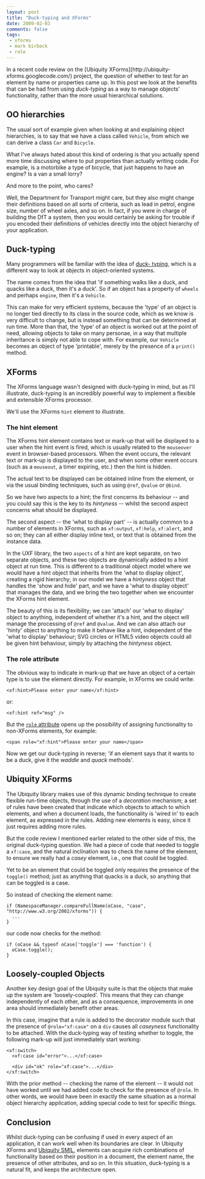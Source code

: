 ```yaml
---
layout: post
title: "Duck-typing and XForms"
date: 2009-02-03
comments: false
tags:
 - xforms
 - mark birbeck
 - role
---
```

In a recent code review on the [Ubiquity XForms](http://ubiquity-
xforms.googlecode.com/) project, the question of whether to test for an
element by name or properties came up. In this post we look at the benefits
that can be had from using _duck-typing_ as a way to manage objects'
functionality, rather than the more usual hierarchical solutions.

<!-- more -->

  

## OO hierarchies

  
  
The usual sort of example given when looking at and explaining object
hierarchies, is to say that we have a class called `Vehicle`, from which we
can derive a class `Car` and `Bicycle`.

  
What I've always hated about this kind of ordering is that you actually spend
more time discussing where to put properties than actually writing code. For
example, is a motorbike a type of bicycle, that just happens to have an
engine? Is a van a small lorry?

  
And more to the point, who cares?

  
Well, the Department for Transport might care, but they also might change
their definitions based on all sorts of criteria, such as lead in petrol,
engine size, number of wheel axles, and so on. In fact, if you were in charge
of building the DfT a system, then you would certainly be asking for trouble
if you encoded their definitions of vehicles directly into the object
hierarchy of your application.

  

## Duck-typing

  
  
Many programmers will be familiar with the idea of [duck-
typing](http://en.wikipedia.org/wiki/Duck_typing), which is a different way to
look at objects in object-oriented systems.

  
The name comes from the idea that 'if something walks like a duck, and quacks
like a duck, then it's a duck'. So if an object has a property of `wheels` and
perhaps `engine`, then it's a `Vehicle`.

  
This can make for very efficient systems, because the 'type' of an object is
no longer tied directly to its class in the source code, which as we know is
very difficult to change, but is instead something that can be determined at
run time. More than that, the 'type' of an object is worked out at the point
of need, allowing objects to take on many personae, in a way that multiple
inheritance is simply not able to cope with. For example, our `Vehicle`
becomes an object of type 'printable', merely by the presence of a `print()`
method.

  

## XForms

  
  
The XForms language wasn't designed with duck-typing in mind, but as I'll
illustrate, duck-typing is an incredibly powerful way to implement a flexible
and extensible XForms processor.

  
We'll use the XForms `hint` element to illustrate.

  

### The hint element

  
  
The XForms hint element contains text or mark-up that will be displayed to a
user when the hint event is fired, which is usually related to the `mouseover`
event in browser-based processors. When the event occurs, the relevant text or
mark-up is displayed to the user, and when some other event occurs (such as a
`mouseout`, a timer expiring, etc.) then the hint is hidden.

  
The actual text to be displayed can be obtained inline from the element, or
via the usual binding techniques, such as using `@ref`, `@value` or `@bind`.

  
So we have two aspects to a hint; the first concerns its behaviour -- and you
could say this is the key to its _hintyness_ -- whilst the second aspect
concerns what should be displayed.

  
The second aspect -- the 'what to display part' -- is actually common to a
number of elements in XForms, such as `xf:output`, `xf:help`, `xf:alert`, and
so on; they can all either display inline text, or text that is obtained from
the instance data.

  
In the UXF library, the two `aspects` of a hint are kept separate, on two
separate objects, and these two objects are dynamically added to a hint object
at run time. This is different to a traditional object model where we would
have a hint object that inherits from the 'what to display object', creating a
rigid hierarchy; in our model we have a _hintyness_ object that handles the
'show and hide' part, and we have a 'what to display object' that manages the
data, and we bring the two together when we encounter the XForms hint element.

  
The beauty of this is its flexibility; we can 'attach' our 'what to display'
object to anything, independent of whether it's a hint, and the object will
manage the processing of `@ref` and `@value`. And we can also attach our
'hinty' object to anything to make it behave like a hint, independent of the
'what to display' behaviour; SVG circles or HTML5 video objects could all be
given hint behaviour, simply by attaching the _hintyness_ object.

  

### The role attribute

  
  
The obvious way to indicate in mark-up that we have an object of a certain
type is to use the element directly. For example, in XForms we could write:

  

    
      
    <xf:hint>Please enter your name</xf:hint>  
    

  
  
or:

  

    
      
    <xf:hint ref="msg" />  
    

  
  
But the [`role` attribute](/standard/xhtml-role) opens up the possibility of
assigning functionality to non-XForms elements, for example:

  

    
      
    <span role="xf:hint">Please enter your name</span>  
    

  
  
Now we get our duck-typing in reverse; 'if an element says that it wants to be
a duck, give it the _waddle_ and _quack_ methods'.

  

## Ubiquity XForms

  
  
The Ubiquity library makes use of this dynamic binding technique to create
flexible run-time objects, through the use of a _decoration_ mechanism; a set
of rules have been created that indicate which objects to attach to which
elements, and when a document loads, the functionality is 'wired in' to each
element, as expressed in the rules. Adding new elements is easy, since it just
requires adding more rules.

  
But the code review I mentioned earlier related to the other side of this, the
original duck-typing question. We had a piece of code that needed to toggle a
`xf:case`, and the natural inclination was to check the name of the element,
to ensure we really had a _casey_ element, i.e., one that could be toggled.

  
Yet to be an element that could be toggled only requires the presence of the
`toggle()` method; just as anything that quacks is a duck, so anything that
can be toggled is a case.

  
So instead of checking the element name:

  

    
      
    if (NamespaceManager.compareFullName(oCase, "case", "http://www.w3.org/2002/xforms")) {  
      ...  
    }  
    

  
  
our code now checks for the method:

  

    
      
    if (oCase && typeof oCase['toggle'] === 'function') {  
      oCase.toggle();  
    }  
    

  
  

## Loosely-coupled Objects

  
  
Another key design goal of the Ubiquity suite is that the objects that make up
the system are 'loosely-coupled'. This means that they can change
independently of each other, and as a consequence, improvements in one area
should immediately benefit other areas.

  
In this case, imagine that a rule is added to the decorator module such that
the presence of `@role="xf:case"` on a `div` causes all _caseyness_
functionality to be attached. With the duck-typing way of testing whether to
toggle, the following mark-up will just immediately start working:

    
      
    <xf:switch>  
      <xf:case id="error">...</xf:case>  
      
      <div id="ok" role="xf:case">...</div>  
    </xf:switch>  
    

  
With the prior method -- checking the name of the element -- it would not have
worked until we had added code to check for the presence of `@role`. In other
words, we would have been in exactly the same situation as a normal object
hierarchy application, adding special code to test for specific things.

  

## Conclusion

  
  
Whilst duck-typing can be confusing if used in every aspect of an application,
it can work well when its boundaries are clear. In Ubiquity XForms and
[Ubiquity SMIL](http://ubiquity-smil.googlecode.com/), elements can acquire
rich combinations of functionality based on their position in a document, the
element name, the presence of other attributes, and so on. In this situation,
duck-typing is a natural fit, and keeps the architecture open.

